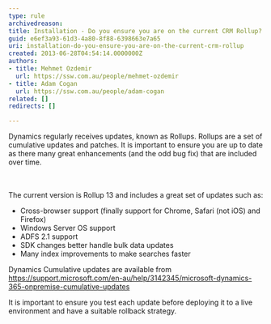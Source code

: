 ```yaml
---
type: rule
archivedreason: 
title: Installation - Do you ensure you are on the current CRM Rollup?
guid: e6ef3a93-61d3-4a80-8f88-6398663e7a65
uri: installation-do-you-ensure-you-are-on-the-current-crm-rollup
created: 2013-06-28T04:54:14.0000000Z
authors:
- title: Mehmet Ozdemir
  url: https://ssw.com.au/people/mehmet-ozdemir
- title: Adam Cogan
  url: https://ssw.com.au/people/adam-cogan
related: []
redirects: []

---
```



Dynamics&#160;regularly receives updates, known as Rollups. Rollups&#160;are a set of cumulative updates and patches. It is important to ensure you are up to date as there many great enhancements (and the odd bug fix) that are included over time. <br>
<br><excerpt class='endintro'></excerpt><br>
<p>The current version is Rollup 13 and includes a great set of updates such as&#58;</p><ul><li>Cross-browser support (finally support for Chrome, Safari (not iOS) and Firefox)</li><li>Windows Server OS support</li><li>ADFS 2.1 support</li><li>SDK changes better handle bulk data updates</li><li>Many index improvements to make searches faster <br></li></ul><p>Dynamics Cumulative updates are available from <a href="https&#58;//support.microsoft.com/en-au/help/3142345/microsoft-dynamics-365-onpremise-cumulative-updates">https&#58;//support.microsoft.com/en-au/help/3142345/microsoft-dynamics-365-onpremise-cumulative-updates</a> <br></p><p>It is important to ensure you test each update before deploying it to a live environment and have a suitable rollback strategy.​<br><br></p>



